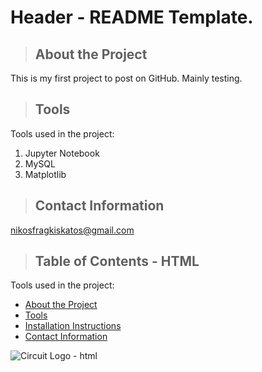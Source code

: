 # Header - README Template.

<a class="anchor" id="about_the_project"></a>
<blockquote><h2>About the Project</h2></blockquote>

This is my first project to post on GitHub. Mainly testing.

<a class="anchor" id="tools"></a>
>## Tools
Tools used in the project:
<ol>
    <li>Jupyter Notebook</li>
    <li>MySQL</li>
    <li>Matplotlib</li>
</ol>


<a class="anchor" id="contact"></a>
>## Contact Information
nikosfragkiskatos@gmail.com

 >## Table of Contents - HTML
Tools used in the project:
<ul>
   <li><a href="#about_the_project">About the Project</a></li>
   <li><a href="#tools">Tools</a></li>
   <li><a href="#installation_instructions">Installation Instructions</a></li>
   <li><a href="#contact">Contact Information</a></li>
</ul>


<img src="0_I8vPpwI8yOKvQnf-.webp" alt="Circuit Logo - html" title="Elec Circuit">

